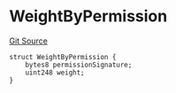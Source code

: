 # WeightByPermission
[Git Source](https://github.com/llama-community/vertex-v1/blob/033c40b70aa1582a65b241654f3eda785898e17e/src/utils/Structs.sol)


```solidity
struct WeightByPermission {
    bytes8 permissionSignature;
    uint248 weight;
}
```

